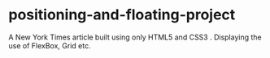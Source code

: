 # positioning-and-floating-project
A New York Times article  built using only HTML5 and CSS3 . Displaying the use of FlexBox, Grid etc.

